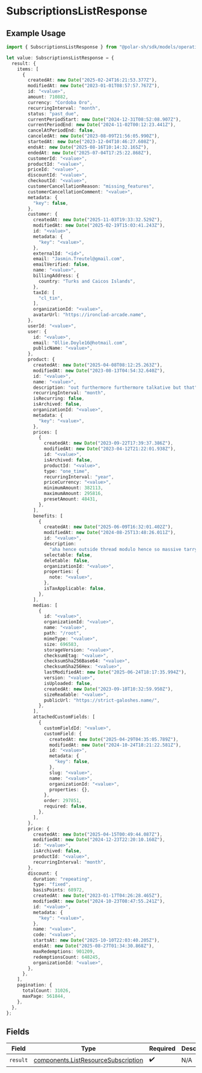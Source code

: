 # SubscriptionsListResponse

## Example Usage

```typescript
import { SubscriptionsListResponse } from "@polar-sh/sdk/models/operations/subscriptionslist.js";

let value: SubscriptionsListResponse = {
  result: {
    items: [
      {
        createdAt: new Date("2025-02-24T16:21:53.377Z"),
        modifiedAt: new Date("2023-01-01T08:57:57.767Z"),
        id: "<value>",
        amount: 710882,
        currency: "Cordoba Oro",
        recurringInterval: "month",
        status: "past_due",
        currentPeriodStart: new Date("2024-12-31T08:52:08.907Z"),
        currentPeriodEnd: new Date("2024-11-02T00:12:23.441Z"),
        cancelAtPeriodEnd: false,
        canceledAt: new Date("2023-08-09T21:56:05.990Z"),
        startedAt: new Date("2023-12-04T10:46:27.608Z"),
        endsAt: new Date("2025-08-16T10:14:32.165Z"),
        endedAt: new Date("2025-07-04T17:25:22.868Z"),
        customerId: "<value>",
        productId: "<value>",
        priceId: "<value>",
        discountId: "<value>",
        checkoutId: "<value>",
        customerCancellationReason: "missing_features",
        customerCancellationComment: "<value>",
        metadata: {
          "key": false,
        },
        customer: {
          createdAt: new Date("2025-11-03T19:33:32.529Z"),
          modifiedAt: new Date("2025-02-19T15:03:41.243Z"),
          id: "<value>",
          metadata: {
            "key": "<value>",
          },
          externalId: "<id>",
          email: "Jasmin.Treutel@gmail.com",
          emailVerified: false,
          name: "<value>",
          billingAddress: {
            country: "Turks and Caicos Islands",
          },
          taxId: [
            "cl_tin",
          ],
          organizationId: "<value>",
          avatarUrl: "https://ironclad-arcade.name",
        },
        userId: "<value>",
        user: {
          id: "<value>",
          email: "Ollie.Doyle16@hotmail.com",
          publicName: "<value>",
        },
        product: {
          createdAt: new Date("2025-04-08T08:12:25.263Z"),
          modifiedAt: new Date("2023-08-13T04:54:32.640Z"),
          id: "<value>",
          name: "<value>",
          description: "out furthermore furthermore talkative but that",
          recurringInterval: "month",
          isRecurring: false,
          isArchived: false,
          organizationId: "<value>",
          metadata: {
            "key": "<value>",
          },
          prices: [
            {
              createdAt: new Date("2023-09-22T17:39:37.386Z"),
              modifiedAt: new Date("2023-04-12T21:22:01.938Z"),
              id: "<value>",
              isArchived: false,
              productId: "<value>",
              type: "one_time",
              recurringInterval: "year",
              priceCurrency: "<value>",
              minimumAmount: 382113,
              maximumAmount: 295816,
              presetAmount: 48431,
            },
          ],
          benefits: [
            {
              createdAt: new Date("2025-06-09T16:32:01.402Z"),
              modifiedAt: new Date("2024-08-25T13:48:26.011Z"),
              id: "<value>",
              description:
                "aha hence outside thread modulo hence so massive tarry usually",
              selectable: false,
              deletable: false,
              organizationId: "<value>",
              properties: {
                note: "<value>",
              },
              isTaxApplicable: false,
            },
          ],
          medias: [
            {
              id: "<value>",
              organizationId: "<value>",
              name: "<value>",
              path: "/root",
              mimeType: "<value>",
              size: 696583,
              storageVersion: "<value>",
              checksumEtag: "<value>",
              checksumSha256Base64: "<value>",
              checksumSha256Hex: "<value>",
              lastModifiedAt: new Date("2025-06-24T18:17:35.994Z"),
              version: "<value>",
              isUploaded: false,
              createdAt: new Date("2023-09-10T10:32:59.950Z"),
              sizeReadable: "<value>",
              publicUrl: "https://strict-galoshes.name/",
            },
          ],
          attachedCustomFields: [
            {
              customFieldId: "<value>",
              customField: {
                createdAt: new Date("2025-04-29T04:35:05.789Z"),
                modifiedAt: new Date("2024-10-24T18:21:22.581Z"),
                id: "<value>",
                metadata: {
                  "key": false,
                },
                slug: "<value>",
                name: "<value>",
                organizationId: "<value>",
                properties: {},
              },
              order: 297851,
              required: false,
            },
          ],
        },
        price: {
          createdAt: new Date("2025-04-15T00:49:44.087Z"),
          modifiedAt: new Date("2024-12-23T22:20:10.160Z"),
          id: "<value>",
          isArchived: false,
          productId: "<value>",
          recurringInterval: "month",
        },
        discount: {
          duration: "repeating",
          type: "fixed",
          basisPoints: 68972,
          createdAt: new Date("2023-01-17T04:26:28.465Z"),
          modifiedAt: new Date("2024-10-23T08:47:55.241Z"),
          id: "<value>",
          metadata: {
            "key": "<value>",
          },
          name: "<value>",
          code: "<value>",
          startsAt: new Date("2025-10-10T22:03:40.205Z"),
          endsAt: new Date("2025-08-27T01:34:30.868Z"),
          maxRedemptions: 901209,
          redemptionsCount: 648245,
          organizationId: "<value>",
        },
      },
    ],
    pagination: {
      totalCount: 31026,
      maxPage: 561844,
    },
  },
};
```

## Fields

| Field                                                                                      | Type                                                                                       | Required                                                                                   | Description                                                                                |
| ------------------------------------------------------------------------------------------ | ------------------------------------------------------------------------------------------ | ------------------------------------------------------------------------------------------ | ------------------------------------------------------------------------------------------ |
| `result`                                                                                   | [components.ListResourceSubscription](../../models/components/listresourcesubscription.md) | :heavy_check_mark:                                                                         | N/A                                                                                        |